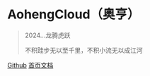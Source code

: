 # AohengCloud（奥亨）

> 2024...龙腾虎跃
>
>
> 不积跬步无以至千里，不积小流无以成江河


[Github](https://github.com/aoheng)
[首页文档](/README.md)
